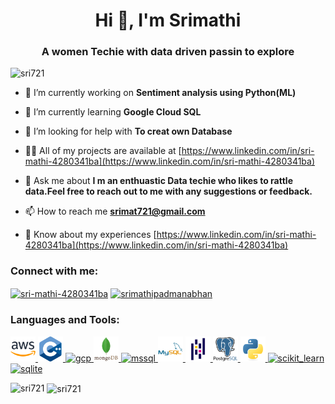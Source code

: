 <h1 align="center">Hi 👋, I'm Srimathi</h1>
<h3 align="center">A women Techie with data driven passin to explore</h3>

<p align="left"> <img src="https://komarev.com/ghpvc/?username=sri721&label=Profile%20views&color=0e75b6&style=flat" alt="sri721" /> </p>

- 🔭 I’m currently working on **Sentiment analysis using Python(ML)**

- 🌱 I’m currently learning **Google Cloud SQL**

- 🤝 I’m looking for help with **To creat own Database**

- 👨‍💻 All of my projects are available at [https://www.linkedin.com/in/sri-mathi-4280341ba](https://www.linkedin.com/in/sri-mathi-4280341ba)

- 💬 Ask me about **I m an enthuastic Data techie who likes to rattle data.Feel free to reach out to me with any suggestions or feedback.**

- 📫 How to reach me **srimat721@gmail.com**

- 📄 Know about my experiences [https://www.linkedin.com/in/sri-mathi-4280341ba](https://www.linkedin.com/in/sri-mathi-4280341ba)

<h3 align="left">Connect with me:</h3>
<p align="left">
<a href="https://linkedin.com/in/sri-mathi-4280341ba" target="blank"><img align="center" src="https://raw.githubusercontent.com/rahuldkjain/github-profile-readme-generator/master/src/images/icons/Social/linked-in-alt.svg" alt="sri-mathi-4280341ba" height="30" width="40" /></a>
<a href="https://fb.com/srimathipadmanabhan" target="blank"><img align="center" src="https://raw.githubusercontent.com/rahuldkjain/github-profile-readme-generator/master/src/images/icons/Social/facebook.svg" alt="srimathipadmanabhan" height="30" width="40" /></a>
</p>

<h3 align="left">Languages and Tools:</h3>
<p align="left"> <a href="https://aws.amazon.com" target="_blank" rel="noreferrer"> <img src="https://raw.githubusercontent.com/devicons/devicon/master/icons/amazonwebservices/amazonwebservices-original-wordmark.svg" alt="aws" width="40" height="40"/> </a> <a href="https://www.w3schools.com/cpp/" target="_blank" rel="noreferrer"> <img src="https://raw.githubusercontent.com/devicons/devicon/master/icons/cplusplus/cplusplus-original.svg" alt="cplusplus" width="40" height="40"/> </a> <a href="https://cloud.google.com" target="_blank" rel="noreferrer"> <img src="https://www.vectorlogo.zone/logos/google_cloud/google_cloud-icon.svg" alt="gcp" width="40" height="40"/> </a> <a href="https://www.mongodb.com/" target="_blank" rel="noreferrer"> <img src="https://raw.githubusercontent.com/devicons/devicon/master/icons/mongodb/mongodb-original-wordmark.svg" alt="mongodb" width="40" height="40"/> </a> <a href="https://www.microsoft.com/en-us/sql-server" target="_blank" rel="noreferrer"> <img src="https://www.svgrepo.com/show/303229/microsoft-sql-server-logo.svg" alt="mssql" width="40" height="40"/> </a> <a href="https://www.mysql.com/" target="_blank" rel="noreferrer"> <img src="https://raw.githubusercontent.com/devicons/devicon/master/icons/mysql/mysql-original-wordmark.svg" alt="mysql" width="40" height="40"/> </a> <a href="https://pandas.pydata.org/" target="_blank" rel="noreferrer"> <img src="https://raw.githubusercontent.com/devicons/devicon/2ae2a900d2f041da66e950e4d48052658d850630/icons/pandas/pandas-original.svg" alt="pandas" width="40" height="40"/> </a> <a href="https://www.postgresql.org" target="_blank" rel="noreferrer"> <img src="https://raw.githubusercontent.com/devicons/devicon/master/icons/postgresql/postgresql-original-wordmark.svg" alt="postgresql" width="40" height="40"/> </a> <a href="https://www.python.org" target="_blank" rel="noreferrer"> <img src="https://raw.githubusercontent.com/devicons/devicon/master/icons/python/python-original.svg" alt="python" width="40" height="40"/> </a> <a href="https://scikit-learn.org/" target="_blank" rel="noreferrer"> <img src="https://upload.wikimedia.org/wikipedia/commons/0/05/Scikit_learn_logo_small.svg" alt="scikit_learn" width="40" height="40"/> </a> <a href="https://www.sqlite.org/" target="_blank" rel="noreferrer"> <img src="https://www.vectorlogo.zone/logos/sqlite/sqlite-icon.svg" alt="sqlite" width="40" height="40"/> </a> </p>

<p><img align="left" src="https://github-readme-stats.vercel.app/api/top-langs?username=sri721&show_icons=true&locale=en&layout=compact" alt="sri721" /></p>

<p>&nbsp;<img align="center" src="https://github-readme-stats.vercel.app/api?username=sri721&show_icons=true&locale=en" alt="sri721" /></p>
